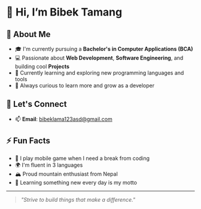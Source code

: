 # 👋 Hi, I’m Bibek Tamang

## 🚀 About Me
- 🎓 I'm currently pursuing a **Bachelor's in Computer Applications (BCA)**
- 💻 Passionate about **Web Development**, **Software Engineering**, and building cool **Projects**
- 🌱 Currently learning and exploring new programming languages and tools
- 🔭 Always curious to learn more and grow as a developer

## 🤝 Let's Connect
- 📫 **Email**: bibeklama123asd@gmail.com

## ⚡ Fun Facts
- 🎸 I play mobile game when I need a break from coding
- 🌍 I'm fluent in 3 languages
- 🏔️ Proud mountain enthusiast from Nepal
- 🧠 Learning something new every day is my motto

---

> *"Strive to build things that make a difference."*


